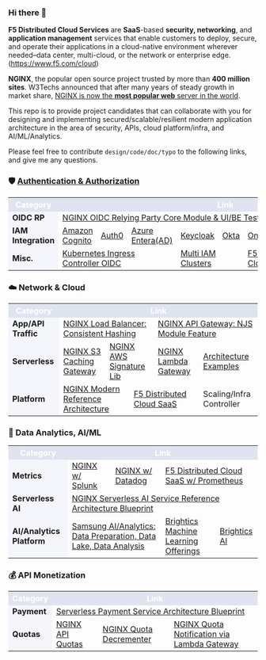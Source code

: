 ### Hi there 👋
**F5 Distributed Cloud Services** are **SaaS**-based **security, networking**, and **application management** services that enable customers to deploy, secure, and operate their applications in a cloud-native environment wherever needed–data center, multi-cloud, or the network or enterprise edge. (https://www.f5.com/cloud)

**NGINX**, the popular open source project trusted by more than **400 million sites**. W3Techs announced that after many years of steady growth in market share, [NGINX is now the **most popular web** server in the world](https://www.nginx.com/blog/now-worlds-1-web-server-nginx-looks-forward-to-even-brighter-future/).

This repo is to provide project candidates that can collaborate with you for designing and implementing secured/scalable/resilient modern application architecture in the area of security, APIs, cloud platform/infra, and AI/ML/Analytics.

Please feel free to contribute `design/code/doc/typo` to the following links, and give me any questions.

### 🛡️ [Authentication & Authorization](https://github.com/nginx-openid-connect)

<table>
  <tr style="background-color:#DFE4F0;color:#ffffff;">
    <th><b>Category</b></th>
    <th colspan="8"><b>Link</b></th>
  </tr>
  <tr>
    <td style="background-color:#F4F6FC;"><b>OIDC RP</b></td>
    <td colspan="8"><a href="https://github.com/nginx-openid-connect/nginx-oidc-multi-idps">NGINX OIDC Relying Party Core Module & UI/BE Test Environment</a></td>
  </tr>
  <tr>
    <td style="background-color:#F4F6FC;"><b>IAM Integration</b></td>
    <td><a href="https://github.com/nginx-openid-connect/nginx-oidc-amazon-cognito">Amazon Cognito</a></td>
    <td><a href="https://github.com/nginx-openid-connect/nginx-oidc-auth0">Auth0</a></td>
    <td><a href="https://github.com/nginx-openid-connect/nginx-oidc-azure-ad">Azure Entera(AD)</a></td>
    <td><a href="https://github.com/nginx-openid-connect/nginx-oidc-keycloak">Keycloak</a></td>
    <td><a href="https://github.com/nginx-openid-connect/nginx-oidc-okta">Okta</a></td>
    <td><a href="https://github.com/nginx-openid-connect/nginx-oidc-onelogin">OneLogin</a></td>
    <td><a href="https://github.com/nginx-openid-connect/nginx-oidc-ping-identity">Ping Identity</a></td>
    <td><a href="https://docs.cloud.f5.com/docs/how-to/user-mgmt/sso-google">Google</a></td>
  </tr>
  <tr>
    <td style="background-color:#F4F6FC;"><b>Misc.</b></td>
    <td colspan="3"><a href="https://github.com/nginx-openid-connect/nginx-oidc-kubernetes">Kubernetes Ingress Controller OIDC</a></td>
    <td colspan="2"><a href="https://github.com/nginx-openid-connect/nginx-oidc-multi-idps">Multi IAM Clusters</a></td>
    <td colspan="2"><a href="https://docs.cloud.f5.com/docs/ves-concepts/user-acc">F5 Distributed Cloud SaaS UAM</a></td>
    <td colspan="2"><a href="https://github.com/nginx-openid-connect/nginx-oidc-troubleshooting">OIDC Troubleshooting</a></td>  </tr>
</table>


### ☁️ Network & Cloud

<table>
  <tr style="background-color:#DFE4F0;color:#ffffff;">
    <th><b>Category</b></th>
    <th colspan="7"><b>Link</b></th>
  </tr>
  <tr>
    <td style="background-color:#F4F6FC;"><b>App/API Traffic</b></td>
    <td colspan="4"><a href="https://github.com/shawnginx/nginx-consistent-hash">NGINX Load Balancer: Consistent Hashing</a></td>
    <td colspan="4"><a href="https://github.com/nginx-byop/custom-jwt">NGINX API Gateway: NJS Module Feature</a></td>
  </tr>
  <tr>
    <td style="background-color:#F4F6FC;"><b>Serverless</b></td>
    <td colspan="2"><a href="https://github.com/nginx-openid-connect/nginx-oidc-kubernetes">NGINX S3 Caching Gateway</a></td>
    <td colspan="2"><a href="https://github.com/nginx-serverless/nginx-aws-signature">NGINX AWS Signature Lib</a></td>
    <td colspan="2"><a href="https://github.com/nginx-serverless/nginx-lambda-gateway">NGINX Lambda Gateway</a></td>
    <td colspan="2"><a href="https://github.com/nginx-serverless/nginx-serverless-examples">Architecture Examples</a></td>
  </tr>
  <tr>
    <td style="background-color:#F4F6FC;"><b>Platform</b></td>
    <td colspan="3"><a href="https://github.com/nginx-serverless/kic-serverless-reference-architectures">NGINX Modern Reference Architecture</a></td>
    <td colspan="3"><a href="https://www.f5.com/cloud">F5 Distributed Cloud SaaS</a></td>
    <td colspan="2">Scaling/Infra Controller</a></td>
  </tr>
</table>


### 🧠 Data Analytics, AI/ML
<table>
  <tr style="background-color:#DFE4F0;color:#ffffff;">
    <th><b>Category</b></th>
    <th colspan="4"><b>Link</b></th>
  </tr>
  <tr>
    <td style="background-color:#F4F6FC;"><b>Metrics</b></td>
    <td colspan="1"><a href="https://www.nginx.com/partners/splunk/">NGINX w/ Splunk</a></td>
    <td colspan="1"><a href="https://www.nginx.com/partners/datadog/">NGINX w/ Datadog</a></td>
    <td colspan="2"><a href="https://docs.cloud.f5.com/docs/ves-concepts/monitoring">F5 Distributed Cloud SaaS w/ Prometheus</a></td>    
  </tr>
  <tr>
    <td style="background-color:#F4F6FC;"><b>Serverless AI</b></td>
    <td colspan="4"><a href="https://github.com/nginx-ai">NGINX Serverless AI Service Reference Architecture Blueprint</a></td>
  </tr>  
  <tr>
    <td style="background-color:#F4F6FC;"><b>AI/Analytics Platform</b></td>
    <td colspan="2"><a href="https://www.samsungsds.com/us/ai/ai.html">Samsung AI/Analytics: Data Preparation, Data Lake, Data Analysis</a></td>
    <td colspan="1"><a href="https://www.samsungsds.com/us/ai-ml/brightics-machine-learning.html">Brightics Machine Learning Offerings</a></td>
    <td colspan="1"><a href="https://www.brightics.ai/">Brightics AI</a></td>
  </tr>  
</table>


### 💰 API Monetization

<table>
  <tr style="background-color:#DFE4F0;color:#ffffff;">
    <th><b>Category</b></th>
    <th colspan="3"><b>Link</b></th>
  </tr>
  <tr>
    <td style="background-color:#F4F6FC;"><b>Payment</b></td>
    <td colspan="3"><a href="https://github.com/nginx-payment-connect/nginx-serverless-payment">Serverless Payment Service Architecture Blueprint</a></td>
  </tr>
  <tr>
    <td style="background-color:#F4F6FC;"><b>Quotas</b></td>
    <td colspan="1"><a href="https://github.com/nginx-quotas/nginx-api-quotas">NGINX API Quotas</a></td>
    <td colspan="1"><a href="https://github.com/nginx-quotas/nginx-quota-decrementer">NGINX Quota Decrementer</a></td>
    <td colspan="1"><a href="https://github.com/nginx-quotas/nginx-quota-notification">NGINX Quota Notification via Lambda Gateway</a></td>
  </tr>  
</table>

<!--
**shawnhankim/shawnhankim** is a ✨ _special_ ✨ repository because its `README.md` (this file) appears on your GitHub profile.

Here are some ideas to get you started:

- 🔭 I’m currently working on ...
- 🌱 I’m currently learning ...
- 👯 I’m looking to collaborate on ...
- 🤔 I’m looking for help with ...
- 💬 Ask me about ...
- 📫 How to reach me: ...
- 😄 Pronouns: ...
- ⚡ Fun fact: ...
-->

